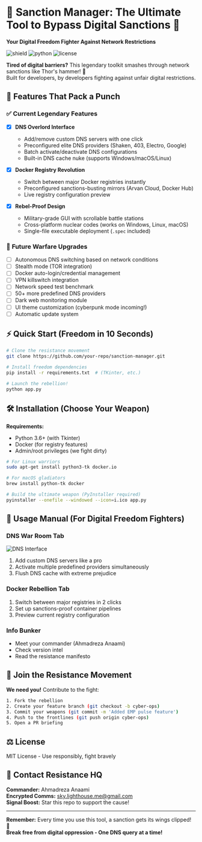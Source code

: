 # 🚀 Sanction Manager: The Ultimate Tool to Bypass Digital Sanctions 🚀  
**Your Digital Freedom Fighter Against Network Restrictions**  

![shield](https://img.shields.io/badge/Defiance-Level_100-red) 
![python](https://img.shields.io/badge/Powered_by-Python_3-3776AB?logo=python) 
![license](https://img.shields.io/badge/License-MIT-green)

**Tired of digital barriers?** This legendary toolkit smashes through network sanctions like Thor's hammer! 🔨  
Built for developers, by developers fighting against unfair digital restrictions.

## 🌟 Features That Pack a Punch

### ✅ **Current Legendary Features**
- [x] **DNS Overlord Interface**  
  - Add/remove custom DNS servers with one click
  - Preconfigured elite DNS providers (Shaken, 403, Electro, Google)
  - Batch activate/deactivate DNS configurations
  - Built-in DNS cache nuke (supports Windows/macOS/Linux)
  
- [x] **Docker Registry Revolution**  
  - Switch between major Docker registries instantly
  - Preconfigured sanctions-busting mirrors (Arvan Cloud, Docker Hub)
  - Live registry configuration preview
  
- [x] **Rebel-Proof Design**  
  - Military-grade GUI with scrollable battle stations
  - Cross-platform nuclear codes (works on Windows, Linux, macOS)
  - Single-file executable deployment (`.spec` included)

### 🚧 **Future Warfare Upgrades**
- [ ] Autonomous DNS switching based on network conditions
- [ ] Stealth mode (TOR integration)
- [ ] Docker auto-login/credential management
- [ ] VPN killswitch integration
- [ ] Network speed test benchmark
- [ ] 50+ more predefined DNS providers
- [ ] Dark web monitoring module
- [ ] UI theme customization (cyberpunk mode incoming!)
- [ ] Automatic update system

## ⚡ Quick Start (Freedom in 10 Seconds)

```bash
# Clone the resistance movement
git clone https://github.com/your-repo/sanction-manager.git

# Install freedom dependencies
pip install -r requirements.txt  # (TKinter, etc.)

# Launch the rebellion!
python app.py
```

## 🛠️ Installation (Choose Your Weapon)

**Requirements:**  
- Python 3.6+ (with Tkinter)
- Docker (for registry features)
- Admin/root privileges (we fight dirty)

```bash
# For Linux warriors
sudo apt-get install python3-tk docker.io

# For macOS gladiators
brew install python-tk docker

# Build the ultimate weapon (PyInstaller required)
pyinstaller --onefile --windowed --icon=i.ico app.py
```

## 📜 Usage Manual (For Digital Freedom Fighters)

### DNS War Room Tab
![DNS Interface](dns_screenshot.png)  
1. Add custom DNS servers like a pro
2. Activate multiple predefined providers simultaneously
3. Flush DNS cache with extreme prejudice

### Docker Rebellion Tab
1. Switch between major registries in 2 clicks
2. Set up sanctions-proof container pipelines
3. Preview current registry configuration

### Info Bunker
- Meet your commander (Ahmadreza Anaami)
- Check version intel
- Read the resistance manifesto

## 🤝 Join the Resistance Movement

**We need you!** Contribute to the fight:
```bash
1. Fork the rebellion
2. Create your feature branch (git checkout -b cyber-ops)
3. Commit your weapons (git commit -m 'Added EMP pulse feature')
4. Push to the frontlines (git push origin cyber-ops)
5. Open a PR briefing
```

## ⚖️ License
MIT License - Use responsibly, fight bravely

## 📡 Contact Resistance HQ
**Commander:** Ahmadreza Anaami  
**Encrypted Comms:** sky.lighthouse.me@gmail.com  
**Signal Boost:** Star this repo to support the cause!

---

**Remember:** Every time you use this tool, a sanction gets its wings clipped! 🦅  
**Break free from digital oppression - One DNS query at a time!**